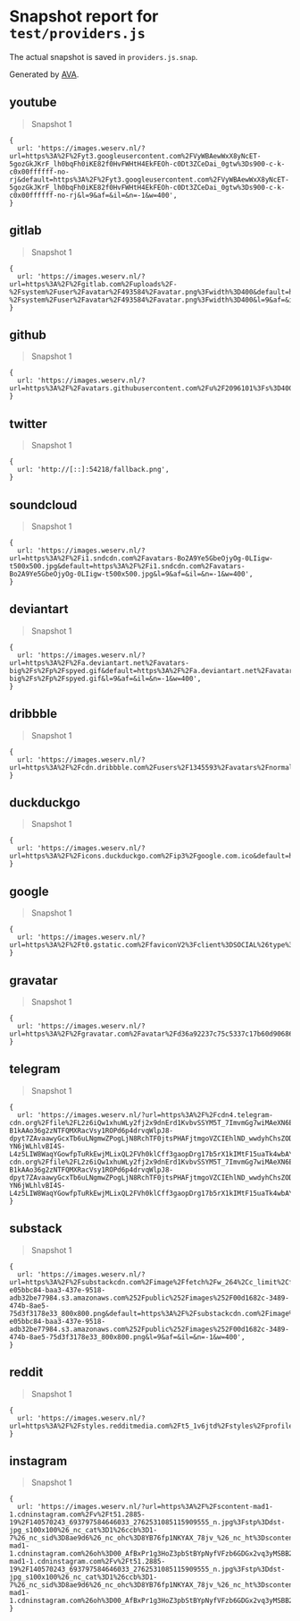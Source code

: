 # Snapshot report for `test/providers.js`

The actual snapshot is saved in `providers.js.snap`.

Generated by [AVA](https://avajs.dev).

## youtube

> Snapshot 1

    {
      url: 'https://images.weserv.nl/?url=https%3A%2F%2Fyt3.googleusercontent.com%2FVyWBAewWxX8yNcET-5gozGkJKrF_lh0bqFh0iKE82f0HvFWHtH4EkFEOh-c0Dt3ZCeDai_0gtw%3Ds900-c-k-c0x00ffffff-no-rj&default=https%3A%2F%2Fyt3.googleusercontent.com%2FVyWBAewWxX8yNcET-5gozGkJKrF_lh0bqFh0iKE82f0HvFWHtH4EkFEOh-c0Dt3ZCeDai_0gtw%3Ds900-c-k-c0x00ffffff-no-rj&l=9&af=&il=&n=-1&w=400',
    }

## gitlab

> Snapshot 1

    {
      url: 'https://images.weserv.nl/?url=https%3A%2F%2Fgitlab.com%2Fuploads%2F-%2Fsystem%2Fuser%2Favatar%2F493584%2Favatar.png%3Fwidth%3D400&default=https%3A%2F%2Fgitlab.com%2Fuploads%2F-%2Fsystem%2Fuser%2Favatar%2F493584%2Favatar.png%3Fwidth%3D400&l=9&af=&il=&n=-1&w=400',
    }

## github

> Snapshot 1

    {
      url: 'https://images.weserv.nl/?url=https%3A%2F%2Favatars.githubusercontent.com%2Fu%2F2096101%3Fs%3D400%26v%3D4&default=https%3A%2F%2Favatars.githubusercontent.com%2Fu%2F2096101%3Fs%3D400%26v%3D4&l=9&af=&il=&n=-1&w=400',
    }

## twitter

> Snapshot 1

    {
      url: 'http://[::]:54218/fallback.png',
    }

## soundcloud

> Snapshot 1

    {
      url: 'https://images.weserv.nl/?url=https%3A%2F%2Fi1.sndcdn.com%2Favatars-Bo2A9Ye5GbeOjyOg-0LIigw-t500x500.jpg&default=https%3A%2F%2Fi1.sndcdn.com%2Favatars-Bo2A9Ye5GbeOjyOg-0LIigw-t500x500.jpg&l=9&af=&il=&n=-1&w=400',
    }

## deviantart

> Snapshot 1

    {
      url: 'https://images.weserv.nl/?url=https%3A%2F%2Fa.deviantart.net%2Favatars-big%2Fs%2Fp%2Fspyed.gif&default=https%3A%2F%2Fa.deviantart.net%2Favatars-big%2Fs%2Fp%2Fspyed.gif&l=9&af=&il=&n=-1&w=400',
    }

## dribbble

> Snapshot 1

    {
      url: 'https://images.weserv.nl/?url=https%3A%2F%2Fcdn.dribbble.com%2Fusers%2F1345593%2Favatars%2Fnormal%2F2ac8eba1b68644adc433e2b9cf8eaf9e.jpg%3F1520200254&default=https%3A%2F%2Fcdn.dribbble.com%2Fusers%2F1345593%2Favatars%2Fnormal%2F2ac8eba1b68644adc433e2b9cf8eaf9e.jpg%3F1520200254&l=9&af=&il=&n=-1&w=400',
    }

## duckduckgo

> Snapshot 1

    {
      url: 'https://images.weserv.nl/?url=https%3A%2F%2Ficons.duckduckgo.com%2Fip3%2Fgoogle.com.ico&default=https%3A%2F%2Ficons.duckduckgo.com%2Fip3%2Fgoogle.com.ico&l=9&af=&il=&n=-1&w=400',
    }

## google

> Snapshot 1

    {
      url: 'https://images.weserv.nl/?url=https%3A%2F%2Ft0.gstatic.com%2FfaviconV2%3Fclient%3DSOCIAL%26type%3DFAVICON%26fallback_opts%3DTYPE%2CSIZE%2CURL%26url%3Dhttp%3A%2F%2Fteslahunt.io%26size%3D128&default=https%3A%2F%2Ft0.gstatic.com%2FfaviconV2%3Fclient%3DSOCIAL%26type%3DFAVICON%26fallback_opts%3DTYPE%2CSIZE%2CURL%26url%3Dhttp%3A%2F%2Fteslahunt.io%26size%3D128&l=9&af=&il=&n=-1&w=400',
    }

## gravatar

> Snapshot 1

    {
      url: 'https://images.weserv.nl/?url=https%3A%2F%2Fgravatar.com%2Favatar%2Fd36a92237c75c5337c17b60d90686bf9%3Fsize%3D400%26d%3D404&default=https%3A%2F%2Fgravatar.com%2Favatar%2Fd36a92237c75c5337c17b60d90686bf9%3Fsize%3D400%26d%3D404&l=9&af=&il=&n=-1&w=400',
    }

## telegram

> Snapshot 1

    {
      url: 'https://images.weserv.nl/?url=https%3A%2F%2Fcdn4.telegram-cdn.org%2Ffile%2FL2z6iQw1xhuWLy2fj2x9dnErd1KvbvSSYM5T_7ImvmGg7wiMAeXN6EkZYSEKhlMhFCDwAXJBO3WvfIwZfFatcftyWXne-B1kAAo36g2zNTFQMXRacVsy1ROPd6p4drvqWlpJ8-dpyt7ZAvaawyGcxTb6uLNgmwZPogLjN8RchTF0jtsPHAFjtmgoVZCIEhlND_wwdyhChsZODv2vzhdsmlsm0zAv2Fqw3p_8OkbGzs2JyA6LeGH2I-YN6jWLhlvBI4S-L4z5LIW8WaqYGowfpTuRkEwjMLixQL2FVh0klCff3gaopDrg17b5rX1kIMtF15uaTk4wbAYMipGEh0roMA.jpg&default=https%3A%2F%2Fcdn4.telegram-cdn.org%2Ffile%2FL2z6iQw1xhuWLy2fj2x9dnErd1KvbvSSYM5T_7ImvmGg7wiMAeXN6EkZYSEKhlMhFCDwAXJBO3WvfIwZfFatcftyWXne-B1kAAo36g2zNTFQMXRacVsy1ROPd6p4drvqWlpJ8-dpyt7ZAvaawyGcxTb6uLNgmwZPogLjN8RchTF0jtsPHAFjtmgoVZCIEhlND_wwdyhChsZODv2vzhdsmlsm0zAv2Fqw3p_8OkbGzs2JyA6LeGH2I-YN6jWLhlvBI4S-L4z5LIW8WaqYGowfpTuRkEwjMLixQL2FVh0klCff3gaopDrg17b5rX1kIMtF15uaTk4wbAYMipGEh0roMA.jpg&l=9&af=&il=&n=-1&w=400',
    }

## substack

> Snapshot 1

    {
      url: 'https://images.weserv.nl/?url=https%3A%2F%2Fsubstackcdn.com%2Fimage%2Ffetch%2Fw_264%2Cc_limit%2Cf_auto%2Cq_auto%3Abest%2Cfl_progressive%3Asteep%2Fhttps%253A%252F%252Fbucketeer-e05bbc84-baa3-437e-9518-adb32be77984.s3.amazonaws.com%252Fpublic%252Fimages%252F00d1682c-3489-474b-8ae5-75d3f3178e33_800x800.png&default=https%3A%2F%2Fsubstackcdn.com%2Fimage%2Ffetch%2Fw_264%2Cc_limit%2Cf_auto%2Cq_auto%3Abest%2Cfl_progressive%3Asteep%2Fhttps%253A%252F%252Fbucketeer-e05bbc84-baa3-437e-9518-adb32be77984.s3.amazonaws.com%252Fpublic%252Fimages%252F00d1682c-3489-474b-8ae5-75d3f3178e33_800x800.png&l=9&af=&il=&n=-1&w=400',
    }

## reddit

> Snapshot 1

    {
      url: 'https://images.weserv.nl/?url=https%3A%2F%2Fstyles.redditmedia.com%2Ft5_1v6jtd%2Fstyles%2FprofileIcon_2n4lwaeonra71.jpg%3Fwidth%3D256%26height%3D256%26crop%3D256%3A256%2Csmart%26v%3Denabled%26s%3Da414c3d2b782241e5572878ca798769596c41b15&default=https%3A%2F%2Fstyles.redditmedia.com%2Ft5_1v6jtd%2Fstyles%2FprofileIcon_2n4lwaeonra71.jpg%3Fwidth%3D256%26height%3D256%26crop%3D256%3A256%2Csmart%26v%3Denabled%26s%3Da414c3d2b782241e5572878ca798769596c41b15&l=9&af=&il=&n=-1&w=400',
    }

## instagram

> Snapshot 1

    {
      url: 'https://images.weserv.nl/?url=https%3A%2F%2Fscontent-mad1-1.cdninstagram.com%2Fv%2Ft51.2885-19%2F140570243_693797584646033_2762531085115909555_n.jpg%3Fstp%3Ddst-jpg_s100x100%26_nc_cat%3D1%26ccb%3D1-7%26_nc_sid%3D8ae9d6%26_nc_ohc%3D8YB76fp1NKYAX_78jv_%26_nc_ht%3Dscontent-mad1-1.cdninstagram.com%26oh%3D00_AfBxPr1g3HoZ3pbStBYpNyfVFzb6GDGx2vq3yMSBB2TBuQ%26oe%3D642BC898&default=https%3A%2F%2Fscontent-mad1-1.cdninstagram.com%2Fv%2Ft51.2885-19%2F140570243_693797584646033_2762531085115909555_n.jpg%3Fstp%3Ddst-jpg_s100x100%26_nc_cat%3D1%26ccb%3D1-7%26_nc_sid%3D8ae9d6%26_nc_ohc%3D8YB76fp1NKYAX_78jv_%26_nc_ht%3Dscontent-mad1-1.cdninstagram.com%26oh%3D00_AfBxPr1g3HoZ3pbStBYpNyfVFzb6GDGx2vq3yMSBB2TBuQ%26oe%3D642BC898&l=9&af=&il=&n=-1&w=400',
    }
